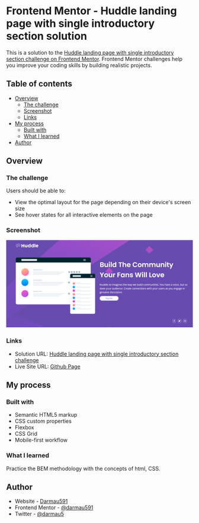 # Frontend Mentor - Huddle landing page with single introductory section solution

This is a solution to the [Huddle landing page with single introductory section challenge on Frontend Mentor](https://www.frontendmentor.io/challenges/huddle-landing-page-with-a-single-introductory-section-B_2Wvxgi0). Frontend Mentor challenges help you improve your coding skills by building realistic projects. 

## Table of contents

- [Overview](#overview)
  - [The challenge](#the-challenge)
  - [Screenshot](#screenshot)
  - [Links](#links)
- [My process](#my-process)
  - [Built with](#built-with)
  - [What I learned](#what-i-learned)
- [Author](#author)

## Overview

### The challenge

Users should be able to:

- View the optimal layout for the page depending on their device's screen size
- See hover states for all interactive elements on the page

### Screenshot

![](./design/screenshot.png)

### Links

- Solution URL: [Huddle landing page with single introductory section challenge](https://darmau591.github.io/landing_section/)
- Live Site URL: [Github Page](https://darmau591.github.io/)

## My process

### Built with

- Semantic HTML5 markup
- CSS custom properties
- Flexbox
- CSS Grid
- Mobile-first workflow

### What I learned

Practice the BEM methodology with the concepts of html, CSS.

## Author

- Website - [Darmau591](https://darmau591.github.io/)
- Frontend Mentor - [@darmau591](https://www.frontendmentor.io/profile/darmau591)
- Twitter - [@darmau5](https://www.twitter.com/darmau5)